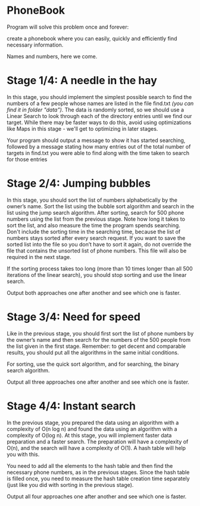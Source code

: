 # PhoneBook 
Program will solve this problem once and forever:
 
create a phonebook where you can easily, quickly and efficiently find necessary information. 
  
Names and numbers, here we come. 
  
 
# Stage 1/4: A needle in the hay    
 
In this stage, you should implement the simplest possible search to find the numbers of a few people whose names are listed in the file find.txt *(you can find it in folder "data")*. The data is randomly sorted, so we should use a Linear Search to look through each of the directory entries until we find our target. While there may be faster ways to do this, avoid using optimizations like Maps in this stage - we'll get to optimizing in later stages.

Your program should output a message to show it has started searching, followed by a message stating how many entries out of the total number of targets in find.txt you were able to find along with the time taken to search for those entries  
  
  
 # Stage 2/4: Jumping bubbles

In this stage, you should sort the list of numbers alphabetically by the owner’s name. Sort the list using the bubble sort algorithm and search in the list using the jump search algorithm.
After sorting, search for 500 phone numbers using the list from the previous stage. Note how long it takes to sort the list, and also measure the time the program spends searching. Don't include the sorting time in the searching time, because the list of numbers stays sorted after every search request. If you want to save the sorted list into the file so you don’t have to sort it again, do not override the file that contains the unsorted list of phone numbers. This file will also be required in the next stage.

If the sorting process takes too long (more than 10 times longer than all 500 iterations of the linear search), you should stop sorting and use the linear search.

Output both approaches one after another and see which one is faster.


 # Stage 3/4: Need for speed

Like in the previous stage, you should first sort the list of phone numbers by the owner’s name and then search for the numbers of the 500 people from the list given in the first stage. Remember: to get decent and comparable results, you should put all the algorithms in the same initial conditions.

For sorting, use the quick sort algorithm, and for searching, the binary search algorithm.

Output all three approaches one after another and see which one is faster.


# Stage 4/4: Instant search

In the previous stage, you prepared the data using an algorithm with a complexity of O(n log n) and found the data using an algorithm with a complexity of O(log n). At this stage, you will implement faster data preparation and a faster search. The preparation will have a complexity of O(n), and the search will have a complexity of O(1). A hash table will help you with this.

You need to add all the elements to the hash table and then find the necessary phone numbers, as in the previous stages. Since the hash table is filled once, you need to measure the hash table creation time separately (just like you did with sorting in the previous stage).

Output all four approaches one after another and see which one is faster.
